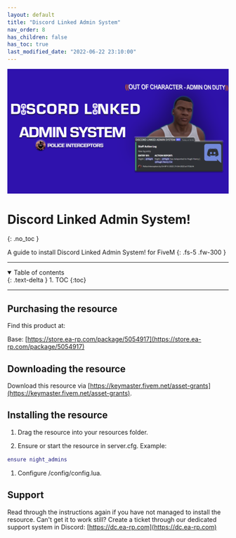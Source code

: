 ```yaml
---
layout: default
title: "Discord Linked Admin System"
nav_order: 8
has_children: false
has_toc: true
last_modified_date: "2022-06-22 23:10:00"
---
```


<img class="cover-img" src="/assets/img/discordAdmin.png" alt="Discord Linked Admin System! Resource" draggable="false">

# Discord Linked Admin System!
{: .no_toc }

A guide to install Discord Linked Admin System! for FiveM
{: .fs-5 .fw-300 }

---

<details open markdown="block">
  <summary>
    Table of contents
  </summary>
  {: .text-delta }
1. TOC
{:toc}
</details>

---

## Purchasing the resource

Find this product at:

Base: [https://store.ea-rp.com/package/5054917](https://store.ea-rp.com/package/5054917)

## Downloading the resource

Download this resource via [https://keymaster.fivem.net/asset-grants](https://keymaster.fivem.net/asset-grants).

## Installing the resource

1. Drag the resource into your resources folder.

1. Ensure or start the resource in server.cfg. 
Example:
```lua
ensure night_admins
```

1. Configure /config/config.lua.

## Support

Read through the instructions again if you have not managed to install the resource. Can't get it to work still? 
Create a ticket through our dedicated support system in Discord: [https://dc.ea-rp.com](https://dc.ea-rp.com)
